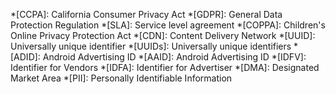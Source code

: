 *[CCPA]: California Consumer Privacy Act
*[GDPR]: General Data Protection Regulation
*[SLA]: Service level agreement
*[COPPA]: Children's Online Privacy Protection Act
*[CDN]: Content Delivery Network
*[UUID]: Universally unique identifier
*[UUIDs]: Universally unique identifiers
*[ADID]: Android Advertising ID
*[AAID]: Android Advertising ID
*[IDFV]: Identifier for Vendors
*[IDFA]: Identifier for Advertiser
*[DMA]: Designated Market Area
*[PII]: Personally Identifiable Information
